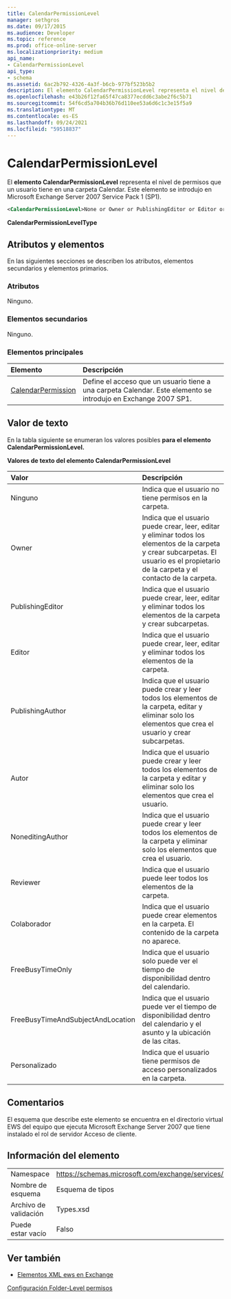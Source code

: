 ```yaml
---
title: CalendarPermissionLevel
manager: sethgros
ms.date: 09/17/2015
ms.audience: Developer
ms.topic: reference
ms.prod: office-online-server
ms.localizationpriority: medium
api_name:
- CalendarPermissionLevel
api_type:
- schema
ms.assetid: 6ac2b792-4326-4a3f-b6cb-977bf523b5b2
description: El elemento CalendarPermissionLevel representa el nivel de permisos que un usuario tiene en una carpeta Calendar. Este elemento se introdujo en Microsoft Exchange Server 2007 Service Pack 1 (SP1).
ms.openlocfilehash: e43b26f12fa65f47ca8377ecdd6c3abe2f6c5b71
ms.sourcegitcommit: 54f6cd5a704b36b76d110ee53a6d6c1c3e15f5a9
ms.translationtype: MT
ms.contentlocale: es-ES
ms.lasthandoff: 09/24/2021
ms.locfileid: "59518837"
---
```

# <a name="calendarpermissionlevel"></a>CalendarPermissionLevel

El **elemento CalendarPermissionLevel** representa el nivel de permisos que un usuario tiene en una carpeta Calendar. Este elemento se introdujo en Microsoft Exchange Server 2007 Service Pack 1 (SP1). 
  
```xml
<CalendarPermissionLevel>None or Owner or PublishingEditor or Editor or PublishingAuthor or Author or NoneditingAuthor or Reviewer or Contributor or FreeBusyTimeOnly or FreeBusyTimeAndSubjectAndLocation or Custom</CalendarPermissionLevel>
```

 **CalendarPermissionLevelType**
## <a name="attributes-and-elements"></a>Atributos y elementos

En las siguientes secciones se describen los atributos, elementos secundarios y elementos primarios.
  
### <a name="attributes"></a>Atributos

Ninguno.
  
### <a name="child-elements"></a>Elementos secundarios

Ninguno.
  
### <a name="parent-elements"></a>Elementos principales

|**Elemento**|**Descripción**|
|:-----|:-----|
|[CalendarPermission](calendarpermission.md) <br/> |Define el acceso que un usuario tiene a una carpeta Calendar. Este elemento se introdujo en Exchange 2007 SP1.  <br/> |
   
## <a name="text-value"></a>Valor de texto

En la tabla siguiente se enumeran los valores posibles **para el elemento CalendarPermissionLevel.** 
  
**Valores de texto del elemento CalendarPermissionLevel**

|**Valor**|**Descripción**|
|:-----|:-----|
|Ninguno  <br/> |Indica que el usuario no tiene permisos en la carpeta.  <br/> |
|Owner  <br/> |Indica que el usuario puede crear, leer, editar y eliminar todos los elementos de la carpeta y crear subcarpetas. El usuario es el propietario de la carpeta y el contacto de la carpeta.  <br/> |
|PublishingEditor  <br/> |Indica que el usuario puede crear, leer, editar y eliminar todos los elementos de la carpeta y crear subcarpetas.  <br/> |
|Editor  <br/> |Indica que el usuario puede crear, leer, editar y eliminar todos los elementos de la carpeta.  <br/> |
|PublishingAuthor  <br/> |Indica que el usuario puede crear y leer todos los elementos de la carpeta, editar y eliminar solo los elementos que crea el usuario y crear subcarpetas.  <br/> |
|Autor  <br/> |Indica que el usuario puede crear y leer todos los elementos de la carpeta y editar y eliminar solo los elementos que crea el usuario.  <br/> |
|NoneditingAuthor  <br/> |Indica que el usuario puede crear y leer todos los elementos de la carpeta y eliminar solo los elementos que crea el usuario.  <br/> |
|Reviewer  <br/> |Indica que el usuario puede leer todos los elementos de la carpeta.  <br/> |
|Colaborador  <br/> |Indica que el usuario puede crear elementos en la carpeta. El contenido de la carpeta no aparece.  <br/> |
|FreeBusyTimeOnly  <br/> |Indica que el usuario solo puede ver el tiempo de disponibilidad dentro del calendario.  <br/> |
|FreeBusyTimeAndSubjectAndLocation  <br/> |Indica que el usuario puede ver el tiempo de disponibilidad dentro del calendario y el asunto y la ubicación de las citas.  <br/> |
|Personalizado  <br/> |Indica que el usuario tiene permisos de acceso personalizados en la carpeta.  <br/> |
   
## <a name="remarks"></a>Comentarios

El esquema que describe este elemento se encuentra en el directorio virtual EWS del equipo que ejecuta Microsoft Exchange Server 2007 que tiene instalado el rol de servidor Acceso de cliente.
  
## <a name="element-information"></a>Información del elemento

|||
|:-----|:-----|
|Namespace  <br/> |https://schemas.microsoft.com/exchange/services/2006/types  <br/> |
|Nombre de esquema  <br/> |Esquema de tipos  <br/> |
|Archivo de validación  <br/> |Types.xsd  <br/> |
|Puede estar vacío  <br/> |Falso  <br/> |
   
## <a name="see-also"></a>Ver también



- [Elementos XML ews en Exchange](ews-xml-elements-in-exchange.md)


[Configuración Folder-Level permisos](https://msdn.microsoft.com/library/c7530e86-5112-401c-b10a-9c054ae59f07%28Office.15%29.aspx)

